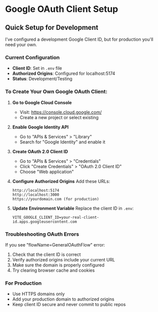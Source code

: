# Google OAuth Client Setup

## Quick Setup for Development

I've configured a development Google Client ID, but for production you'll need your own.

### Current Configuration
- **Client ID**: Set in `.env` file
- **Authorized Origins**: Configured for localhost:5174
- **Status**: Development/Testing

### To Create Your Own Google OAuth Client:

1. **Go to Google Cloud Console**
   - Visit: https://console.cloud.google.com/
   - Create a new project or select existing

2. **Enable Google Identity API**
   - Go to "APIs & Services" > "Library"
   - Search for "Google Identity" and enable it

3. **Create OAuth 2.0 Client ID**
   - Go to "APIs & Services" > "Credentials"
   - Click "Create Credentials" > "OAuth 2.0 Client ID"
   - Choose "Web application"

4. **Configure Authorized Origins**
   Add these URLs:
   ```
   http://localhost:5174
   http://localhost:3000
   https://yourdomain.com (for production)
   ```

5. **Update Environment Variable**
   Replace the client ID in `.env`:
   ```
   VITE_GOOGLE_CLIENT_ID=your-real-client-id.apps.googleusercontent.com
   ```

### Troubleshooting OAuth Errors

If you see "flowName=GeneralOAuthFlow" error:
1. Check that the client ID is correct
2. Verify authorized origins include your current URL
3. Make sure the domain is properly configured
4. Try clearing browser cache and cookies

### For Production
- Use HTTPS domains only
- Add your production domain to authorized origins
- Keep client ID secure and never commit to public repos
